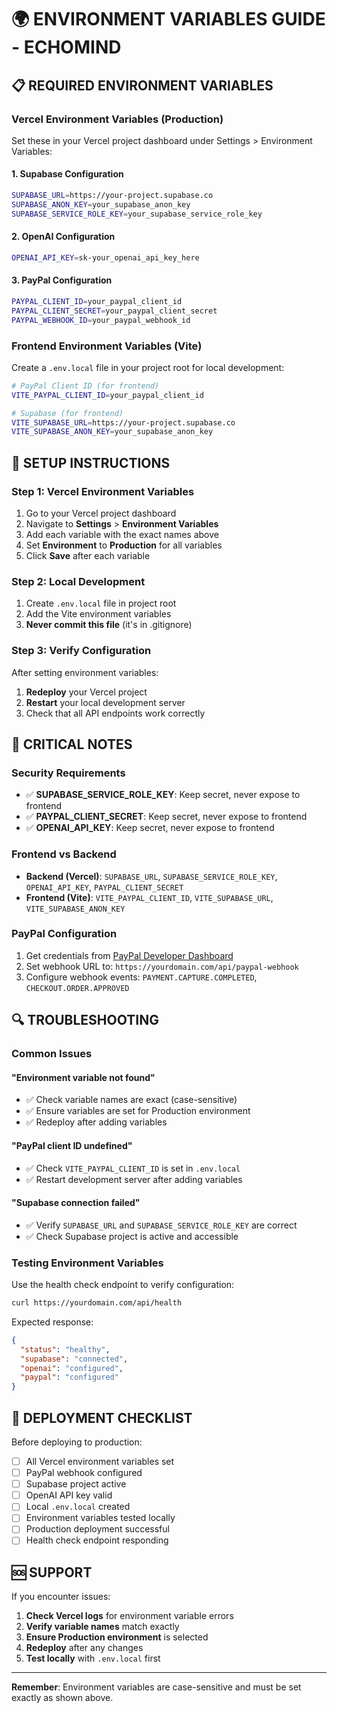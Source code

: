 # 🌍 **ENVIRONMENT VARIABLES GUIDE - ECHOMIND**

## 📋 **REQUIRED ENVIRONMENT VARIABLES**

### **Vercel Environment Variables (Production)**

Set these in your Vercel project dashboard under Settings > Environment Variables:

#### **1. Supabase Configuration**
```bash
SUPABASE_URL=https://your-project.supabase.co
SUPABASE_ANON_KEY=your_supabase_anon_key
SUPABASE_SERVICE_ROLE_KEY=your_supabase_service_role_key
```

#### **2. OpenAI Configuration**
```bash
OPENAI_API_KEY=sk-your_openai_api_key_here
```

#### **3. PayPal Configuration**
```bash
PAYPAL_CLIENT_ID=your_paypal_client_id
PAYPAL_CLIENT_SECRET=your_paypal_client_secret
PAYPAL_WEBHOOK_ID=your_paypal_webhook_id
```

### **Frontend Environment Variables (Vite)**

Create a `.env.local` file in your project root for local development:

```bash
# PayPal Client ID (for frontend)
VITE_PAYPAL_CLIENT_ID=your_paypal_client_id

# Supabase (for frontend)
VITE_SUPABASE_URL=https://your-project.supabase.co
VITE_SUPABASE_ANON_KEY=your_supabase_anon_key
```

## 🔧 **SETUP INSTRUCTIONS**

### **Step 1: Vercel Environment Variables**

1. Go to your Vercel project dashboard
2. Navigate to **Settings** > **Environment Variables**
3. Add each variable with the exact names above
4. Set **Environment** to **Production** for all variables
5. Click **Save** after each variable

### **Step 2: Local Development**

1. Create `.env.local` file in project root
2. Add the Vite environment variables
3. **Never commit this file** (it's in .gitignore)

### **Step 3: Verify Configuration**

After setting environment variables:

1. **Redeploy** your Vercel project
2. **Restart** your local development server
3. Check that all API endpoints work correctly

## 🚨 **CRITICAL NOTES**

### **Security Requirements**
- ✅ **SUPABASE_SERVICE_ROLE_KEY**: Keep secret, never expose to frontend
- ✅ **PAYPAL_CLIENT_SECRET**: Keep secret, never expose to frontend
- ✅ **OPENAI_API_KEY**: Keep secret, never expose to frontend

### **Frontend vs Backend**
- **Backend (Vercel)**: `SUPABASE_URL`, `SUPABASE_SERVICE_ROLE_KEY`, `OPENAI_API_KEY`, `PAYPAL_CLIENT_SECRET`
- **Frontend (Vite)**: `VITE_PAYPAL_CLIENT_ID`, `VITE_SUPABASE_URL`, `VITE_SUPABASE_ANON_KEY`

### **PayPal Configuration**
1. Get credentials from [PayPal Developer Dashboard](https://developer.paypal.com/)
2. Set webhook URL to: `https://yourdomain.com/api/paypal-webhook`
3. Configure webhook events: `PAYMENT.CAPTURE.COMPLETED`, `CHECKOUT.ORDER.APPROVED`

## 🔍 **TROUBLESHOOTING**

### **Common Issues**

#### **"Environment variable not found"**
- ✅ Check variable names are exact (case-sensitive)
- ✅ Ensure variables are set for Production environment
- ✅ Redeploy after adding variables

#### **"PayPal client ID undefined"**
- ✅ Check `VITE_PAYPAL_CLIENT_ID` is set in `.env.local`
- ✅ Restart development server after adding variables

#### **"Supabase connection failed"**
- ✅ Verify `SUPABASE_URL` and `SUPABASE_SERVICE_ROLE_KEY` are correct
- ✅ Check Supabase project is active and accessible

### **Testing Environment Variables**

Use the health check endpoint to verify configuration:
```bash
curl https://yourdomain.com/api/health
```

Expected response:
```json
{
  "status": "healthy",
  "supabase": "connected",
  "openai": "configured",
  "paypal": "configured"
}
```

## 📱 **DEPLOYMENT CHECKLIST**

Before deploying to production:

- [ ] All Vercel environment variables set
- [ ] PayPal webhook configured
- [ ] Supabase project active
- [ ] OpenAI API key valid
- [ ] Local `.env.local` created
- [ ] Environment variables tested locally
- [ ] Production deployment successful
- [ ] Health check endpoint responding

## 🆘 **SUPPORT**

If you encounter issues:

1. **Check Vercel logs** for environment variable errors
2. **Verify variable names** match exactly
3. **Ensure Production environment** is selected
4. **Redeploy** after any changes
5. **Test locally** with `.env.local` first

---

**Remember**: Environment variables are case-sensitive and must be set exactly as shown above.


